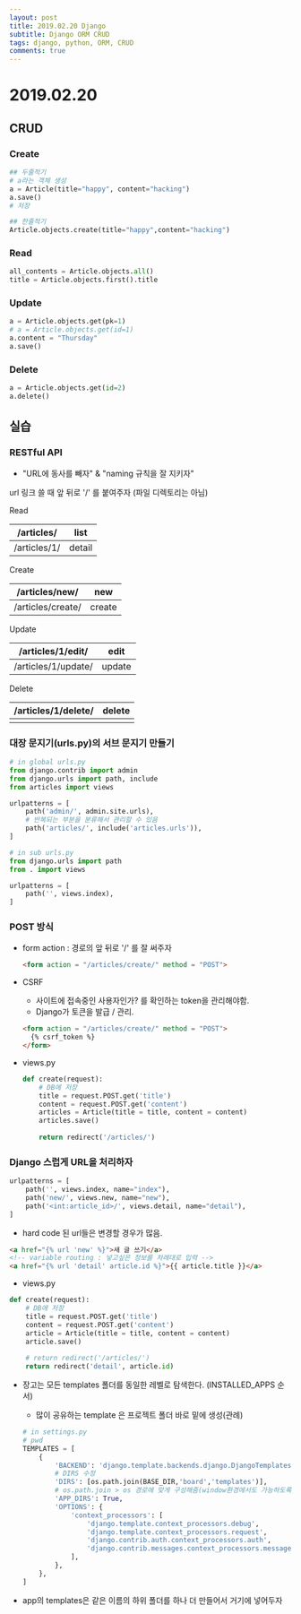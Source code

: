 ```yaml
---
layout: post
title: 2019.02.20 Django
subtitle: Django ORM CRUD
tags: django, python, ORM, CRUD
comments: true
---
```

# 2019.02.20

## CRUD

### Create

```python
## 두줄적기
# a라는 객체 생성
a = Article(title="happy", content="hacking")
a.save()
# 저장

## 한줄적기
Article.objects.create(title="happy",content="hacking")
```

### Read

```python
all_contents = Article.objects.all()
title = Article.objects.first().title
```

### Update

```python
a = Article.objects.get(pk=1)
# a = Article.objects.get(id=1)
a.content = "Thursday"
a.save()
```

### Delete

```python
a = Article.objects.get(id=2)
a.delete()
```



## 실습

### RESTful API

- "URL에 동사를 빼자" & "naming 규칙을 잘 지키자"

url 링크 쓸 때 앞 뒤로 '/' 를 붙여주자 (파일 디렉토리는 아님)

Read

| /articles/ | list |
| --- | --- |
| /articles/1/ | detail |

Create

| /articles/new/   | new   |
| --- | --- |
| /articles/create/ | create |

Update

| /articles/1/edit/ | edit |
| --- | --- |
| /articles/1/update/ | update |

Delete

| /articles/1/delete/ | delete |
| ------------------- | ------ |
|                     |        |



### 대장 문지기(urls.py)의 서브 문지기 만들기

```python
# in global urls.py
from django.contrib import admin
from django.urls import path, include
from articles import views

urlpatterns = [
    path('admin/', admin.site.urls),
    # 반복되는 부분을 분류해서 관리할 수 있음
    path('articles/', include('articles.urls')),
]
```

```python
# in sub urls.py
from django.urls import path
from . import views

urlpatterns = [
    path('', views.index),
]
```



### POST 방식

- form action : 경로의 앞 뒤로 '/' 를 잘 써주자

  ```html
  <form action = "/articles/create/" method = "POST">
  ```

- CSRF

  - 사이트에 접속중인 사용자인가? 를 확인하는 token을 관리해야함.
  - Django가 토큰을 발급 / 관리.

  ```html
  <form action = "/articles/create/" method = "POST">
  	{% csrf_token %}
  </form>
  ```

- views.py

  ```python
  def create(request):
      # DB에 저장
      title = request.POST.get('title')
      content = request.POST.get('content')
      articles = Article(title = title, content = content)
      articles.save()
      
      return redirect('/articles/')
  ```



### Django 스럽게 URL을 처리하자

```python
urlpatterns = [
    path('', views.index, name="index"),
    path('new/', views.new, name="new"),
    path('<int:article_id>/', views.detail, name="detail"),
]
```

- hard code 된 url들은 변경할 경우가 많음.

```html
<a href="{% url 'new' %}">새 글 쓰기</a>
<!-- variable routing : 넣고싶은 정보를 차례대로 입력 -->
<a href="{% url 'detail' article.id %}">{{ article.title }}</a>
```

- views.py

```python
def create(request):
    # DB에 저장
    title = request.POST.get('title')
    content = request.POST.get('content')
    article = Article(title = title, content = content)
    article.save()
    
    # return redirect('/articles/')
    return redirect('detail', article.id)
```



- 장고는 모든 templates 폴더를 동일한 레벨로 탐색한다. (INSTALLED_APPS 순서)

  - 많이 공유하는 template 은 프로젝트 폴더 바로 밑에 생성(관례) 

  ```python
  # in settings.py
  # pwd
  TEMPLATES = [
      {
          'BACKEND': 'django.template.backends.django.DjangoTemplates',
          # DIRS 수정
          'DIRS': [os.path.join(BASE_DIR,'board','templates')],
          # os.path.join > os 경로에 맞게 구성해줌(window환경에서도 가능하도록)
          'APP_DIRS': True,
          'OPTIONS': {
              'context_processors': [
                  'django.template.context_processors.debug',
                  'django.template.context_processors.request',
                  'django.contrib.auth.context_processors.auth',
                  'django.contrib.messages.context_processors.messages',
              ],
          },
      },
  ]
  ```

- app의 templates은 같은 이름의 하위 폴더를 하나 더 만들어서 거기에 넣어두자